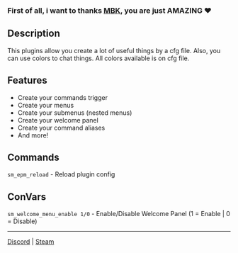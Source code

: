 ### **First of all, i want to thanks [MBK](https://github.com/Mbk10201), you are just AMAZING** ❤️

## Description
This plugins allow you create a lot of useful things by a cfg file.
Also, you can use colors to chat things. All colors available is on cfg file.


## Features

* Create your commands trigger
* Create your menus
* Create your submenus (nested menus)
* Create your welcome panel
* Create your command aliases
* And more!


## Commands
`sm_epm_reload` - Reload plugin config


## ConVars

`sm_welcome_menu_enable 1/0` - Enable/Disable Welcome Panel (1 = Enable | 0 = Disable)

***
[Discord](https://discord.com/users/476946479110684683) | [Steam](https://steamcommunity.com/id/nathyzinhaa)
